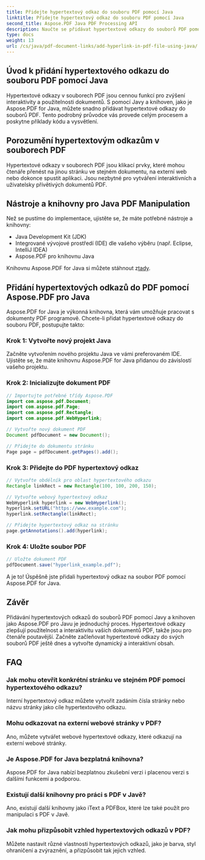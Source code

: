 ```yaml
---
title: Přidejte hypertextový odkaz do souboru PDF pomocí Java
linktitle: Přidejte hypertextový odkaz do souboru PDF pomocí Java
second_title: Aspose.PDF Java PDF Processing API
description: Naučte se přidávat hypertextové odkazy do souborů PDF pomocí Java pomocí podrobných pokynů a zdrojového kódu. Vylepšete své dokumenty PDF interaktivitou.
type: docs
weight: 13
url: /cs/java/pdf-document-links/add-hyperlink-in-pdf-file-using-java/
---
```


## Úvod k přidání hypertextového odkazu do souboru PDF pomocí Java

Hypertextové odkazy v souborech PDF jsou cennou funkcí pro zvýšení interaktivity a použitelnosti dokumentů. S pomocí Javy a knihoven, jako je Aspose.PDF for Java, můžete snadno přidávat hypertextové odkazy do souborů PDF. Tento podrobný průvodce vás provede celým procesem a poskytne příklady kódu a vysvětlení.

## Porozumění hypertextovým odkazům v souborech PDF

Hypertextové odkazy v souborech PDF jsou klikací prvky, které mohou čtenáře přenést na jinou stránku ve stejném dokumentu, na externí web nebo dokonce spustit aplikaci. Jsou nezbytné pro vytváření interaktivních a uživatelsky přívětivých dokumentů PDF.

## Nástroje a knihovny pro Java PDF Manipulation

Než se pustíme do implementace, ujistěte se, že máte potřebné nástroje a knihovny:

- Java Development Kit (JDK)
- Integrované vývojové prostředí (IDE) dle vašeho výběru (např. Eclipse, IntelliJ IDEA)
- Aspose.PDF pro knihovnu Java

 Knihovnu Aspose.PDF for Java si můžete stáhnout z[tady](https://releases.aspose.com/pdf/java/).

## Přidání hypertextových odkazů do PDF pomocí Aspose.PDF pro Java

Aspose.PDF for Java je výkonná knihovna, která vám umožňuje pracovat s dokumenty PDF programově. Chcete-li přidat hypertextové odkazy do souboru PDF, postupujte takto:

### Krok 1: Vytvořte nový projekt Java

Začněte vytvořením nového projektu Java ve vámi preferovaném IDE. Ujistěte se, že máte knihovnu Aspose.PDF for Java přidanou do závislostí vašeho projektu.

### Krok 2: Inicializujte dokument PDF

```java
// Importujte potřebné třídy Aspose.PDF
import com.aspose.pdf.Document;
import com.aspose.pdf.Page;
import com.aspose.pdf.Rectangle;
import com.aspose.pdf.WebHyperlink;

// Vytvořte nový dokument PDF
Document pdfDocument = new Document();

// Přidejte do dokumentu stránku
Page page = pdfDocument.getPages().add();
```

### Krok 3: Přidejte do PDF hypertextový odkaz

```java
// Vytvořte obdélník pro oblast hypertextového odkazu
Rectangle linkRect = new Rectangle(100, 100, 200, 150);

// Vytvořte webový hypertextový odkaz
WebHyperlink hyperlink = new WebHyperlink();
hyperlink.setURL("https://www.example.com");
hyperlink.setRectangle(linkRect);

// Přidejte hypertextový odkaz na stránku
page.getAnnotations().add(hyperlink);
```

### Krok 4: Uložte soubor PDF

```java
// Uložte dokument PDF
pdfDocument.save("hyperlink_example.pdf");
```

A je to! Úspěšně jste přidali hypertextový odkaz na soubor PDF pomocí Aspose.PDF for Java.

## Závěr

Přidávání hypertextových odkazů do souborů PDF pomocí Javy a knihoven jako Aspose.PDF pro Javu je jednoduchý proces. Hypertextové odkazy zlepšují použitelnost a interaktivitu vašich dokumentů PDF, takže jsou pro čtenáře poutavější. Začněte začleňovat hypertextové odkazy do svých souborů PDF ještě dnes a vytvořte dynamický a interaktivní obsah.

## FAQ

### Jak mohu otevřít konkrétní stránku ve stejném PDF pomocí hypertextového odkazu?

Interní hypertextový odkaz můžete vytvořit zadáním čísla stránky nebo názvu stránky jako cíle hypertextového odkazu.

### Mohu odkazovat na externí webové stránky v PDF?

Ano, můžete vytvářet webové hypertextové odkazy, které odkazují na externí webové stránky.

### Je Aspose.PDF for Java bezplatná knihovna?

Aspose.PDF for Java nabízí bezplatnou zkušební verzi i placenou verzi s dalšími funkcemi a podporou.

### Existují další knihovny pro práci s PDF v Javě?

Ano, existují další knihovny jako iText a PDFBox, které lze také použít pro manipulaci s PDF v Javě.

### Jak mohu přizpůsobit vzhled hypertextových odkazů v PDF?

Můžete nastavit různé vlastnosti hypertextových odkazů, jako je barva, styl ohraničení a zvýraznění, a přizpůsobit tak jejich vzhled.